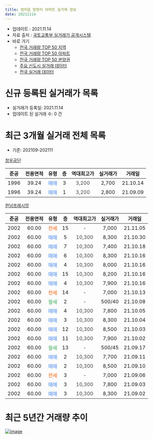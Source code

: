 ```yaml
---
title: 염치읍 방현리 아파트 실거래 정보
date: 20211114
---
```


* 업데이트 : 2021.11.14
* 자료 출처 : [국토교통부 실거래가 공개시스템](http://rt.molit.go.kr)
* 바로 가기
    * [전국 거래량 TOP 50 지역](https://apt-info.github.io/apt-trade-info/tr)
    * [전국 거래량 TOP 50 아파트](https://apt-info.github.io/apt-trade-info/ta)
    * [전국 거래량 TOP 50 분양권](https://apt-info.github.io/apt-trade-info/tb)
    * [주요 신도시 실거래 데이터](https://apt-info.github.io/apt-trade-info/newtown)
    * [전국 실거래 데이터](https://apt-info.github.io/apt-trade-info/all)



<script async src="https://pagead2.googlesyndication.com/pagead/js/adsbygoogle.js"></script>
<!-- 기본광고 -->
<ins class="adsbygoogle"
     style="display:block"
     data-ad-client="ca-pub-1142216861245946"
     data-ad-slot="4805727019"
     data-ad-format="auto"
     data-full-width-responsive="true"></ins>
<script>
     (adsbygoogle = window.adsbygoogle || []).push({});
</script>


# 신규 등록된 실거래가 목록

* 실거래가 등록일: 2021.11.14
* 업데이트 된 실거래 수: 0 건




<script async src="https://pagead2.googlesyndication.com/pagead/js/adsbygoogle.js"></script>
<!-- 기본광고 -->
<ins class="adsbygoogle"
     style="display:block"
     data-ad-client="ca-pub-1142216861245946"
     data-ad-slot="4805727019"
     data-ad-format="auto"
     data-full-width-responsive="true"></ins>
<script>
     (adsbygoogle = window.adsbygoogle || []).push({});
</script>


# 최근 3개월 실거래 전체 목록
* 기준: 202109-202111


[창우공단](https://search.naver.com/search.naver?query=%EC%B0%BD%EC%9A%B0%EA%B3%B5%EB%8B%A8)

|준공|전용면적|유형|층|역대최고가|실거래가|거래일|
|:---:|:---:|:---:|:---:|:---:|:---:|:---:|
|1996|39.24|<span style="color:#4285F3">매매</span>|3|<span style="color:#444444">3,200</span>|2,700|21.10.14|
|1996|39.24|<span style="color:#4285F3">매매</span>|1|<span style="color:#444444">3,200</span>|2,800|21.09.09|

[한남프레시앙](https://search.naver.com/search.naver?query=%ED%95%9C%EB%82%A8%ED%94%84%EB%A0%88%EC%8B%9C%EC%95%99)

|준공|전용면적|유형|층|역대최고가|실거래가|거래일|
|:---:|:---:|:---:|:---:|:---:|:---:|:---:|
|2002|60.00|<span style="color:#FF5A00">전세</span>|15|<span style="color:#444444">-</span>|7,000|21.11.05|
|2002|60.00|<span style="color:#4285F3">매매</span>|5|<span style="color:#444444">10,300</span>|8,300|21.10.30|
|2002|60.00|<span style="color:#4285F3">매매</span>|7|<span style="color:#444444">10,300</span>|7,400|21.10.18|
|2002|60.00|<span style="color:#4285F3">매매</span>|6|<span style="color:#444444">10,300</span>|8,300|21.10.16|
|2002|60.00|<span style="color:#4285F3">매매</span>|4|<span style="color:#444444">10,300</span>|8,000|21.10.16|
|2002|60.00|<span style="color:#4285F3">매매</span>|15|<span style="color:#444444">10,300</span>|8,200|21.10.16|
|2002|60.00|<span style="color:#4285F3">매매</span>|4|<span style="color:#444444">10,300</span>|7,900|21.10.16|
|2002|60.00|<span style="color:#FF5A00">전세</span>|14|<span style="color:#444444">-</span>|7,000|21.10.13|
|2002|60.00|<span style="color:#34A853">월세</span>|2|<span style="color:#444444">-</span>|500/40|21.10.08|
|2002|60.00|<span style="color:#4285F3">매매</span>|4|<span style="color:#444444">10,300</span>|7,800|21.10.05|
|2002|60.00|<span style="color:#4285F3">매매</span>|3|<span style="color:#444444">10,300</span>|8,300|21.10.04|
|2002|60.00|<span style="color:#4285F3">매매</span>|12|<span style="color:#444444">10,300</span>|8,500|21.10.03|
|2002|60.00|<span style="color:#4285F3">매매</span>|11|<span style="color:#444444">10,300</span>|7,900|21.10.02|
|2002|60.00|<span style="color:#34A853">월세</span>|13|<span style="color:#444444">-</span>|500/45|21.09.17|
|2002|60.00|<span style="color:#4285F3">매매</span>|2|<span style="color:#444444">10,300</span>|7,700|21.09.11|
|2002|60.00|<span style="color:#4285F3">매매</span>|2|<span style="color:#444444">10,300</span>|8,500|21.09.10|
|2002|60.00|<span style="color:#FF5A00">전세</span>|3|<span style="color:#444444">-</span>|7,000|21.09.06|
|2002|60.00|<span style="color:#4285F3">매매</span>|3|<span style="color:#444444">10,300</span>|7,800|21.09.03|
|2002|60.00|<span style="color:#4285F3">매매</span>|3|<span style="color:#444444">10,300</span>|8,300|21.09.02|



<script async src="https://pagead2.googlesyndication.com/pagead/js/adsbygoogle.js"></script>
<!-- 기본광고 -->
<ins class="adsbygoogle"
     style="display:block"
     data-ad-client="ca-pub-1142216861245946"
     data-ad-slot="4805727019"
     data-ad-format="auto"
     data-full-width-responsive="true"></ins>
<script>
     (adsbygoogle = window.adsbygoogle || []).push({});
</script>


# 최근 5년간 거래량 추이


<div style="width:100%;">
    <canvas id="deal_progress" height="200"></canvas>
</div>

<script>
new Chart(document.getElementById("deal_progress"), {
    type: 'line',
    data: {
        labels: ['16.01','16.02','16.03','16.04','16.05','16.06','16.07','16.08','16.09','16.10','16.11','16.12','17.01','17.02','17.03','17.04','17.05','17.06','17.07','17.08','17.09','17.10','17.11','17.12','18.01','18.02','18.03','18.04','18.05','18.06','18.07','18.08','18.09','18.10','18.11','18.12','19.01','19.02','19.04','19.06','19.07','19.08','19.09','19.10','19.11','19.12','20.01','20.02','20.03','20.04','20.05','20.06','20.07','20.08','20.09','20.10','20.11','20.12','21.01','21.02','21.03','21.04','21.05','21.06','21.07','21.08','21.09','21.10','21.11'],
        datasets: [{
            label: '매매/분양권',
            data: [1,2,1,2,4,3,3,3,4,3,0,3,1,0,4,1,1,3,2,0,1,0,2,1,1,3,1,0,5,3,1,1,0,3,1,2,1,1,2,3,2,3,1,1,2,4,1,1,4,0,2,3,2,4,5,1,6,4,1,7,4,6,0,9,7,12,5,11,0],
            borderColor: "rgba(66, 133, 243, 1)",
            backgroundColor: "rgba(66, 133, 243, 0.05)",
            borderWidth: 1,
            pointRadius: 0,
            fill: false,
            lineTension: 0
        },{
            label: '전/월세',
            data: [3,2,3,2,1,3,1,2,1,4,2,3,2,3,2,1,0,3,2,1,2,1,1,1,3,4,3,1,0,6,1,1,2,2,2,2,4,3,2,2,0,2,3,4,3,1,4,0,1,1,3,1,2,1,4,2,2,0,1,2,1,0,1,2,3,2,2,2,1],
            borderColor: "rgba(255, 90, 0, 1)",
            backgroundColor: "rgba(255, 90, 0, 0.05)",
            borderWidth: 1,
            pointRadius: 0,
            fill: false,
            lineTension: 0
        },{
            label: '합계',
            data: [4,4,4,4,5,6,4,5,5,7,2,6,3,3,6,2,1,6,4,1,3,1,3,2,4,7,4,1,5,9,2,2,2,5,3,4,5,4,4,5,2,5,4,5,5,5,5,1,5,1,5,4,4,5,9,3,8,4,2,9,5,6,1,11,10,14,7,13,1],
            borderColor: "rgba(0, 0, 0, 1)",
            backgroundColor: "rgba(0, 0, 0, 0.03)",
            borderWidth: 0.1,
            pointRadius: 0,
            fill: true,
            lineTension: 0
        }
        ]
    },
    options: {
        responsive: true,
        title: {
            display: false
        },
        tooltips: {
            mode: 'index',
            intersect: false
        },
        hover: {
            mode: 'nearest',
            intersect: true
        },
        scales: {
            xAxes: [{
                display: true,
                scaleLabel: {
                    display: true,
                    labelString: '년/월'
                }
            }],
            yAxes: [{
                display: true,
                ticks: {
                    suggestedMin: 0,
                },
                scaleLabel: {
                    display: true,
                    labelString: '실거래 수'
                }
            }]
        }
    }
});

</script>


[![image](https://apt-info.github.io/images/2020-01-03-apt-trade-info/1024x500.png)](https://play.google.com/store/apps/details?id=com.aptinfo.apttradeinfo)

